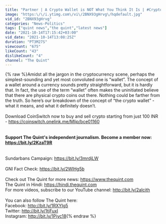 ```yaml
---
title: "Partner | A Crypto Wallet is NOT What You Think It Is | #CryptoTLDR | The Quint"
image: "https:\/\/i.ytimg.com\/vi\/2BNX93gHrvg\/hqdefault.jpg"
vid_id: "2BNX93gHrvg"
categories: "News-Politics"
tags: ["quint news","the quint","latest news"]
date: "2021-10-14T17:15:42+03:00"
vid_date: "2021-10-14T13:08:25Z"
duration: "PT3M27S"
viewcount: "675"
likeCount: "43"
dislikeCount: "4"
channel: "The Quint"
---
```

{% raw %}Amidst all the jargon in the cryptocurrency scene, perhaps the simplest-sounding and yet most convoluted one is “wallet”. The concept of a wallet around a currency sounds pretty straightforward, but it is hardly that. In fact, the use of the term “wallet” often makes the uninitiated believe that there are physical crypto coins out there. Nothing could be farther from the truth. So here’s our breakdown of the concept of “the crypto wallet” - what it means, and what it definitely doesn’t.<br /><br />Download CoinSwitch now to buy and sell crypto starting from just 100 INR - <a rel="nofollow" target="blank" href="https://coinswitch.onelink.me/Mlip/bce01160">https://coinswitch.onelink.me/Mlip/bce01160</a><br />__________________<br /><br />Support The Quint's independent journalism. Become a member now: <a rel="nofollow" target="blank" href="https://bit.ly/2KzaT9R">https://bit.ly/2KzaT9R</a><br />__________________<br /><br />Sundarbans Campaign: <a rel="nofollow" target="blank" href="https://bit.ly/3mrdjLW">https://bit.ly/3mrdjLW</a><br /><br />GNI Fact Check: <a rel="nofollow" target="blank" href="https://bit.ly/2WlHg5b">https://bit.ly/2WlHg5b</a><br /><br />Check out The Quint for more news: <a rel="nofollow" target="blank" href="https://www.thequint.com">https://www.thequint.com</a><br />The Quint in Hindi: <a rel="nofollow" target="blank" href="https://hindi.thequint.com">https://hindi.thequint.com</a><br />For more videos, subscribe to our YouTube channel: <a rel="nofollow" target="blank" href="http://bit.ly/2aIcith">http://bit.ly/2aIcith</a><br /><br />You can also follow The Quint here:<br />Facebook: <a rel="nofollow" target="blank" href="http://bit.ly/1RXYIg5">http://bit.ly/1RXYIg5</a><br />Twitter: <a rel="nofollow" target="blank" href="http://bit.ly/1tjFuxI">http://bit.ly/1tjFuxI</a><br />Instagram: <a rel="nofollow" target="blank" href="http://bit.ly/1Piyc18">http://bit.ly/1Piyc18</a>{% endraw %}
